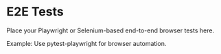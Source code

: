 # E2E Tests

Place your Playwright or Selenium-based end-to-end browser tests here.

Example: Use pytest-playwright for browser automation.
